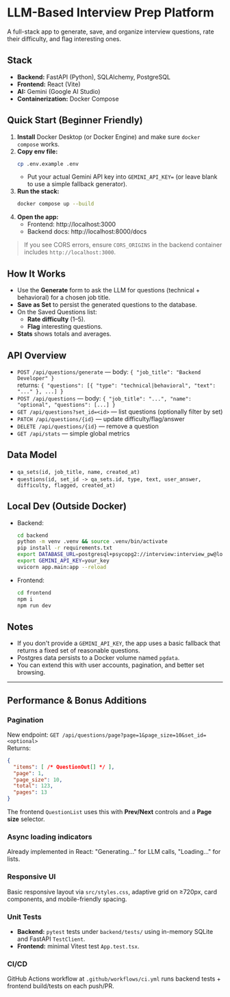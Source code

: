 # LLM-Based Interview Prep Platform

A full-stack app to generate, save, and organize interview questions, rate their difficulty, and flag interesting ones.

## Stack
- **Backend:** FastAPI (Python), SQLAlchemy, PostgreSQL
- **Frontend:** React (Vite)
- **AI:** Gemini (Google AI Studio)
- **Containerization:** Docker Compose

## Quick Start (Beginner Friendly)

1. **Install** Docker Desktop (or Docker Engine) and make sure `docker compose` works.
2. **Copy env file:**  
   ```bash
   cp .env.example .env
   ```
   - Put your actual Gemini API key into `GEMINI_API_KEY=` (or leave blank to use a simple fallback generator).
3. **Run the stack:**  
   ```bash
   docker compose up --build
   ```
4. **Open the app:**  
   - Frontend: http://localhost:3000  
   - Backend docs: http://localhost:8000/docs

> If you see CORS errors, ensure `CORS_ORIGINS` in the backend container includes `http://localhost:3000`.

## How It Works

- Use the **Generate** form to ask the LLM for questions (technical + behavioral) for a chosen job title.
- **Save as Set** to persist the generated questions to the database.
- On the Saved Questions list:
  - **Rate difficulty** (1–5).
  - **Flag** interesting questions.
- **Stats** shows totals and averages.

## API Overview

- `POST /api/questions/generate` — body: `{ "job_title": "Backend Developer" }`  
  returns: `{ "questions": [{ "type": "technical|behavioral", "text": "..." }, ...] }`
- `POST /api/questions` — body: `{ "job_title": "...", "name": "optional", "questions": [...] }`
- `GET /api/questions?set_id=<id>` — list questions (optionally filter by set)
- `PATCH /api/questions/{id}` — update difficulty/flag/answer
- `DELETE /api/questions/{id}` — remove a question
- `GET /api/stats` — simple global metrics

## Data Model

- `qa_sets(id, job_title, name, created_at)`
- `questions(id, set_id -> qa_sets.id, type, text, user_answer, difficulty, flagged, created_at)`

## Local Dev (Outside Docker)

- Backend:
  ```bash
  cd backend
  python -m venv .venv && source .venv/bin/activate
  pip install -r requirements.txt
  export DATABASE_URL=postgresql+psycopg2://interview:interview_pw@localhost:5432/interview_prep
  export GEMINI_API_KEY=your_key
  uvicorn app.main:app --reload
  ```

- Frontend:
  ```bash
  cd frontend
  npm i
  npm run dev
  ```

## Notes

- If you don't provide a `GEMINI_API_KEY`, the app uses a basic fallback that returns a fixed set of reasonable questions.
- Postgres data persists to a Docker volume named `pgdata`.
- You can extend this with user accounts, pagination, and better set browsing.

---

## Performance & Bonus Additions

### Pagination
New endpoint: `GET /api/questions/page?page=1&page_size=10&set_id=<optional>`  
Returns:
```json
{
  "items": [ /* QuestionOut[] */ ],
  "page": 1,
  "page_size": 10,
  "total": 123,
  "pages": 13
}
```
The frontend `QuestionList` uses this with **Prev/Next** controls and a **Page size** selector.

### Async loading indicators
Already implemented in React: "Generating..." for LLM calls, "Loading..." for lists.

### Responsive UI
Basic responsive layout via `src/styles.css`, adaptive grid on ≥720px, card components, and mobile-friendly spacing.

### Unit Tests
- **Backend:** `pytest` tests under `backend/tests/` using in-memory SQLite and FastAPI `TestClient`.
- **Frontend:** minimal Vitest test `App.test.tsx`.

### CI/CD
GitHub Actions workflow at `.github/workflows/ci.yml` runs backend tests + frontend build/tests on each push/PR.


